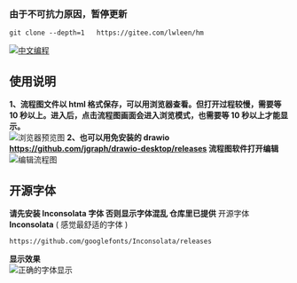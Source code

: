 ### 由于不可抗力原因，暂停更新
```
git clone --depth=1   https://gitee.com/lwleen/hm
 ```
[![中文编程](https://gitee.com/Program-in-Chinese/overview/raw/master/%E4%B8%AD%E6%96%87%E7%BC%96%E7%A8%8B.png)](https://gitee.com/Program-in-Chinese/overview)
## 使用说明
**1、流程图文件以 html 格式保存，可以用浏览器查看。但打开过程较慢，需要等 10 秒以上。进入后，点击流程图画面会进入浏览模式，也需要等 10 秒以上才能显示。**  
![浏览器预览图](https://gitee.com/lwleen/hm/raw/master/图片/浏览器预览图.png)
**2、也可以用免安装的 drawio https://github.com/jgraph/drawio-desktop/releases 流程图软件打开编辑**  
![编辑流程图](https://gitee.com/lwleen/hm/raw/master/图片/编辑流程图.png)

## 开源字体
**请先安装 Inconsolata 字体  否则显示字体混乱  仓库里已提供** 
开源字体 **Inconsolata** ( 感觉最舒适的字体 )    
```
https://github.com/googlefonts/Inconsolata/releases  
```

**显示效果**  
![正确的字体显示](https://gitee.com/lwleen/hm/raw/master/图片/Inconsolata字体显示效果.png)
